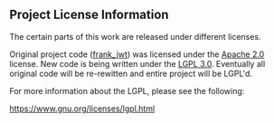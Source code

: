 ## Project License Information

The certain parts of this work are released under different licenses.

Original project code ([frank_jwt](https://github.com/GildedHonour/frank_jwt)) was licensed under the [Apache 2.0](legal/apache-v2.0.md) license. New code is being written under the [LGPL 3.0](legal/gnu-lgpl-v3.0.md). Eventually all original code will be re-rewitten and entire project will be LGPL'd.

For more information about the LGPL, please see the following:

https://www.gnu.org/licenses/lgpl.html

